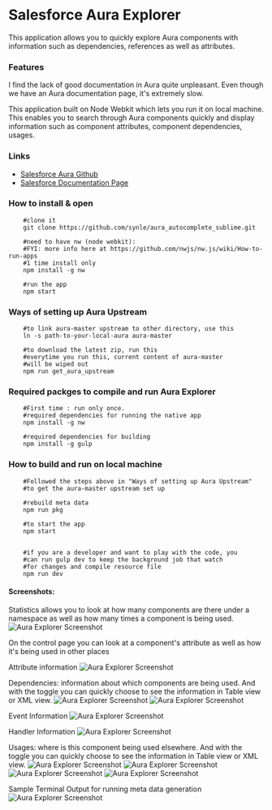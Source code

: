 # Salesforce Aura Explorer
This application allows you to quickly explore Aura components with information such as dependencies, references as well as attributes.


### Features
I find the lack of good documentation in Aura quite unpleasant. Even though we have an Aura documentation page, it's extremely slow.

This application built on Node Webkit which lets you run it on local machine. This enables you to search through Aura components quickly and display information such as component attributes, component dependencies, usages.


### Links
+ [Salesforce Aura Github](https://github.com/forcedotcom/aura)
+ [Salesforce Documentation Page](http://demo.auraframework.org/auradocs#reference)


### How to install & open
```
	#clone it
	git clone https://github.com/synle/aura_autocomplete_sublime.git

	#need to have nw (node webkit):
	#FYI: more info here at https://github.com/nwjs/nw.js/wiki/How-to-run-apps
	#1 time install only
	npm install -g nw

	#run the app
	npm start
```


### Ways of setting up Aura Upstream
```
	#to link aura-master upstream to other directory, use this
	ln -s path-to-your-local-aura aura-master

	#to download the latest zip, run this
	#everytime you run this, current content of aura-master 
	#will be wiped out
	npm run get_aura_upstream
```


### Required packges to compile and run Aura Explorer
```
	#First time : run only once.
	#required dependencies for running the native app
	npm install -g nw

	#required dependencies for building
	npm install -g gulp
```


### How to build and run on local machine
```
	#Followed the steps above in "Ways of setting up Aura Upstream"
	#to get the aura-master upstream set up

	#rebuild meta data
	npm run pkg

	#to start the app
	npm start


	#if you are a developer and want to play with the code, you
	#can run gulp dev to keep the background job that watch
	#for changes and compile resource file
	npm run dev
```




#### Screenshots:
Statistics allows you to look at how many components are there under a namespace as well as how many times a component is being used.
![Aura Explorer Screenshot](images/1.jpg)




On the control page you can look at a component's attribute as well as how it's being used in other places

Attribute information
![Aura Explorer Screenshot](images/2.jpg)

Dependencies: information about which components are being used. And with the toggle you can quickly choose to see the information in Table view or XML view.
![Aura Explorer Screenshot](images/3.1.jpg)
![Aura Explorer Screenshot](images/3.2.jpg)

Event Information
![Aura Explorer Screenshot](images/4.jpg)

Handler Information
![Aura Explorer Screenshot](images/5.jpg)

Usages: where is this component being used elsewhere. And with the toggle you can quickly choose to see the information in Table view or XML view.
![Aura Explorer Screenshot](images/6.1.jpg)
![Aura Explorer Screenshot](images/6.2.jpg)
![Aura Explorer Screenshot](images/6.3.jpg)
![Aura Explorer Screenshot](images/6.4.jpg)



Sample Terminal Output for running meta data generation
![Aura Explorer Screenshot](images/7.jpg)